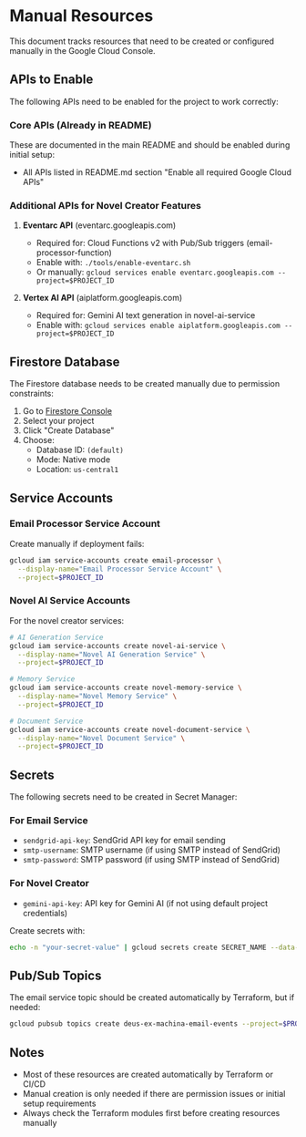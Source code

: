 # Manual Resources

This document tracks resources that need to be created or configured manually in the Google Cloud Console.

## APIs to Enable

The following APIs need to be enabled for the project to work correctly:

### Core APIs (Already in README)
These are documented in the main README and should be enabled during initial setup:
- All APIs listed in README.md section "Enable all required Google Cloud APIs"

### Additional APIs for Novel Creator Features

1. **Eventarc API** (eventarc.googleapis.com)
   - Required for: Cloud Functions v2 with Pub/Sub triggers (email-processor-function)
   - Enable with: `./tools/enable-eventarc.sh`
   - Or manually: `gcloud services enable eventarc.googleapis.com --project=$PROJECT_ID`

2. **Vertex AI API** (aiplatform.googleapis.com)
   - Required for: Gemini AI text generation in novel-ai-service
   - Enable with: `gcloud services enable aiplatform.googleapis.com --project=$PROJECT_ID`

## Firestore Database

The Firestore database needs to be created manually due to permission constraints:

1. Go to [Firestore Console](https://console.cloud.google.com/firestore)
2. Select your project
3. Click "Create Database"
4. Choose:
   - Database ID: `(default)`
   - Mode: Native mode
   - Location: `us-central1`

## Service Accounts

### Email Processor Service Account
Create manually if deployment fails:
```bash
gcloud iam service-accounts create email-processor \
  --display-name="Email Processor Service Account" \
  --project=$PROJECT_ID
```

### Novel AI Service Accounts
For the novel creator services:
```bash
# AI Generation Service
gcloud iam service-accounts create novel-ai-service \
  --display-name="Novel AI Generation Service" \
  --project=$PROJECT_ID

# Memory Service  
gcloud iam service-accounts create novel-memory-service \
  --display-name="Novel Memory Service" \
  --project=$PROJECT_ID

# Document Service
gcloud iam service-accounts create novel-document-service \
  --display-name="Novel Document Service" \
  --project=$PROJECT_ID
```

## Secrets

The following secrets need to be created in Secret Manager:

### For Email Service
- `sendgrid-api-key`: SendGrid API key for email sending
- `smtp-username`: SMTP username (if using SMTP instead of SendGrid)
- `smtp-password`: SMTP password (if using SMTP instead of SendGrid)

### For Novel Creator
- `gemini-api-key`: API key for Gemini AI (if not using default project credentials)

Create secrets with:
```bash
echo -n "your-secret-value" | gcloud secrets create SECRET_NAME --data-file=-
```

## Pub/Sub Topics

The email service topic should be created automatically by Terraform, but if needed:
```bash
gcloud pubsub topics create deus-ex-machina-email-events --project=$PROJECT_ID
```

## Notes

- Most of these resources are created automatically by Terraform or CI/CD
- Manual creation is only needed if there are permission issues or initial setup requirements
- Always check the Terraform modules first before creating resources manually
